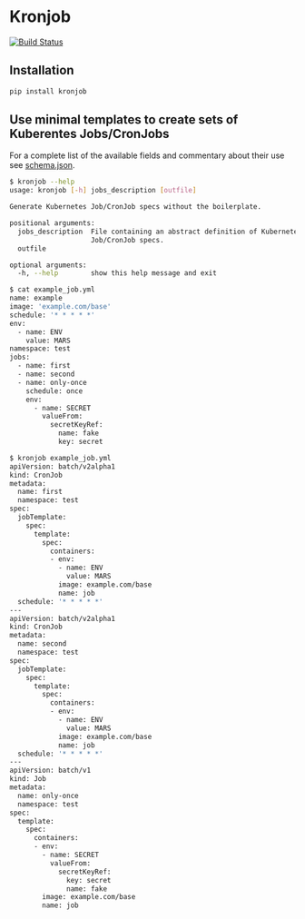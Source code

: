 # Kronjob

[![Build Status](https://travis-ci.org/better/kronjob.svg?branch=master)](https://travis-ci.org/better/kronjob)

## Installation

```bash
pip install kronjob
```

## Use minimal templates to create sets of Kuberentes Jobs/CronJobs

For a complete list of the available fields and commentary about their use see [schema.json](./schema.json).

```bash
$ kronjob --help
usage: kronjob [-h] jobs_description [outfile]

Generate Kubernetes Job/CronJob specs without the boilerplate.

positional arguments:
  jobs_description  File containing an abstract definition of Kubernetes
                    Job/CronJob specs.
  outfile

optional arguments:
  -h, --help        show this help message and exit
```

```bash
$ cat example_job.yml
name: example
image: 'example.com/base'
schedule: '* * * * *'
env:
  - name: ENV
    value: MARS
namespace: test
jobs:
  - name: first
  - name: second
  - name: only-once
    schedule: once
    env:
      - name: SECRET
        valueFrom:
          secretKeyRef:
            name: fake
            key: secret
```

```bash
$ kronjob example_job.yml
apiVersion: batch/v2alpha1
kind: CronJob
metadata:
  name: first
  namespace: test
spec:
  jobTemplate:
    spec:
      template:
        spec:
          containers:
          - env:
            - name: ENV
              value: MARS
            image: example.com/base
            name: job
  schedule: '* * * * *'
---
apiVersion: batch/v2alpha1
kind: CronJob
metadata:
  name: second
  namespace: test
spec:
  jobTemplate:
    spec:
      template:
        spec:
          containers:
          - env:
            - name: ENV
              value: MARS
            image: example.com/base
            name: job
  schedule: '* * * * *'
---
apiVersion: batch/v1
kind: Job
metadata:
  name: only-once
  namespace: test
spec:
  template:
    spec:
      containers:
      - env:
        - name: SECRET
          valueFrom:
            secretKeyRef:
              key: secret
              name: fake
        image: example.com/base
        name: job
```

